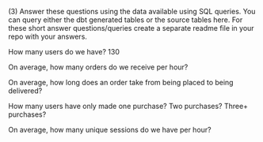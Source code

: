 (3) Answer these questions using the data available using SQL queries. You can query either the dbt generated tables or the source tables here. For these short answer questions/queries create a separate readme file in your repo with your answers.

How many users do we have? 130

On average, how many orders do we receive per hour?

On average, how long does an order take from being placed to being delivered?

How many users have only made one purchase? Two purchases? Three+ purchases?

On average, how many unique sessions do we have per hour?